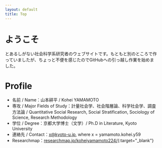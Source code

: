 ```yaml
---
layout: default
title: Top
---
```


# ようこそ

とあるしがない社会科学系研究者のウェブサイトです。もともと別のところで作っていましたが、ちょっと不便を感じたのでGitHubへの引っ越し作業を始めました。

# Profile

- 名前 / Name：山本耕平 / Kohei YAMAMOTO
- 専攻 / Major Fields of Study：計量社会学、社会階層論、科学社会学、調査方法論 / Quantitative Social Research, Social Stratification, Sociology of Science, Research Methodology
- 学位 / Degree：京都大学博士（文学）/ Ph.D in Literature, Kyoto University
- 連絡先 / Contact：x@kyoto-u.jp, where x = yamamoto.kohei.y59
- Researchmap：[researchmap.jp/koheiyamamoto224/](researchmap.jp/koheiyamamoto224/){:target="_blank"}
